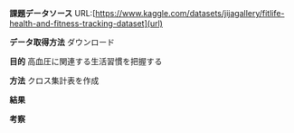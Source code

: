 **課題データソース**
URL:[https://www.kaggle.com/datasets/jijagallery/fitlife-health-and-fitness-tracking-dataset](url)

**データ取得方法**
ダウンロード

**目的**
高血圧に関連する生活習慣を把握する

**方法**
クロス集計表を作成

**結果**


**考察**

